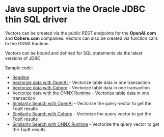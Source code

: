 # Java support via the Oracle JDBC thin SQL driver

Vectors can be created via the public REST endpoints for the **OpenAI.com** and **Cohere.com** companies.
Vectors can also be created via function calls to the ONNX Runtime.

Vectors can be bound and defined for SQL statements via the latest versions of JDBC.

Sample code:
- [Readme](../jdbc/ai-vector-search-oracle-jdbc-examples-main/README.md) 
- [Vectorize data with OpenAI ](../jdbc/ai-vector-search-oracle-jdbc-examples-main/ojdbc-vector-examples-openai/src/main/java/oracle/jdbc/vector/examples/openai/OpenAiSimilaritySearch.java) - Vectorize table data in one transaction
- [Vectorize data with Cohere](../jdbc/ai-vector-search-oracle-jdbc-examples-main/ojdbc-vector-examples-cohere/src/main/java/oracle/jdbc/vector/examples/cohere/CohereSimilaritySearch.java)  - Vectorize table data in one transaction
- [Vectorize data with the ONNX Runtime](../jdbc/ai-vector-search-oracle-jdbc-examples-main/ojdbc-vector-examples-onnx/src/main/java/oracle/jdbc/vector/examples/onnx/OnnxSimilaritySearch.java)  - Vectorize table data in one transaction
- [Similarity Search with OpenAI](../jdbc/ai-vector-search-oracle-jdbc-examples-main/ojdbc-vector-examples-openai/src/main/java/oracle/jdbc/vector/examples/openai/OpenAiSimilaritySearch.java) - Vectorize the query vector to get the TopK results
- [Similarity Search with Cohere](../jdbc/ai-vector-search-oracle-jdbc-examples-main/ojdbc-vector-examples-cohere/src/main/java/oracle/jdbc/vector/examples/cohere/CohereSimilaritySearch.java) - Vectorize the query vector to get the TopK results
- [Similarity Search with ONNX Runtime](../jdbc/ai-vector-search-oracle-jdbc-examples-main/ojdbc-vector-examples-onnx/src/main/java/oracle/jdbc/vector/examples/onnx/OnnxSimilaritySearch.java) - Vectorize the query vector to get the TopK results
  

